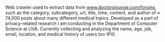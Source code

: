 Web crawler used to extract data from www.doctorslounge.com/forums, such as the category, subcategory, url, title, time, content, and author of ≈ 74,000 posts about many different medical topics. Developed as a part of privacy-related research I am conducting in the Department of Computer Science at UVA. Currently collecting and analyzing the name, age, job, email, location, and medical history of users too (PII).
